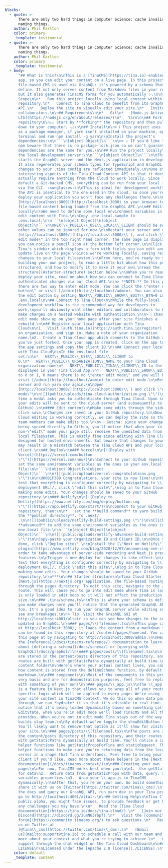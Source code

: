 ```yaml
---
blocks:
  - quote: >-
      There are only two hard things in Computer Science: cache invalidation and
      naming things.
    author: Phil Karlton
    color: primary
    _template: testimonial
  - quote: >-
      There are only two hard things in Computer Science: cache invalidation and
      naming things.
    author: Phil Karlton
    color: primary
    _template: testimonial
  - body:
      "## What is this?\n\nThis is a [TinaCMS](https://tina.io)-enabled Next.js
      app, so you can edit your content on a live page. In this project the Tina
      file-based CMS is used via GraphQL: it's powered by a schema that *you*
      define. It not only serves content from Markdown files in your repository,
      but it also generates TinaCMS forms for you automatically ✨.\n\n###
      Scope\n\n*   Run this project locally using local content within this
      repository.\n*   Connect to Tina Cloud to benefit from its GraphQL Content
      API.\n*   Deploy the site to visually edit your site.\n*   Invite
      collaborators.\n\n## Requirements\n\n*   Git\n*   [Node.js Active
      LTS](https://nodejs.org/en/about/releases/)\n*   Yarn\n\n## Fork this
      repository\n\n⚠️⚠️ Start by **forking** the repository and then pull it
      down to your computer. ⚠️⚠️\n\n## Install\n\n> ℹ️ This project uses yarn
      as a package manager, if yarn isn't installed on your machine, open a
      terminal and run npm install -g yarn\n\nInstall the project's
      dependencies:\n\n```\n[object Object]\n```\n\n> ⚠️ If you'd like to use
      npm beware that there is no package-lock.json so we can't guarantee the
      dependencies are the same for you.\n\n## Run the project locally\n\nTo run
      the local development server:\n\n```\n[object Object]\n```\n\nThis command
      starts the GraphQL server and the Next.js application in development mode.
      It also regenerates your schema types for TypeScript and GraphQL so
      changes to your .tina config are reflected immediately.\n\nOne of the most
      interesting aspects of the Tina Cloud Content API is that it doesn't
      actually require anything from the Cloud to work locally. Since Tina is by
      default a Git-backed CMS, everything can be run from your local filesystem
      via the CLI. :sunglasses:\n\nThis is ideal for development workflows and
      the API is identical to the one used in the cloud, so once you're ready to
      deploy your application you won't face any challenges there.\n\nOpen
      [http://localhost:3000](http://localhost:3000) in your browser to see your
      file-based content being loaded from the GraphQL API.\n\n## Edit content
      locally\n\nWe need to define some local environment variables in order to
      edit content with Tina.\n\nCopy .env.local.sample to
      .env.local:\n\n```\n[object Object]\n[object
      Object]\n```\n\nNEXT\\_PUBLIC\\_USE\\_LOCAL\\_CLIENT should be set to 1,
      other values can be ignored for now.\n\nRestart your server and visit
      [http://localhost:3000/](http://localhost:3000/\\`), and click \"enter
      edit mode\" in the top right hand corner, the same page is displayed but
      you can notice a pencil icon at the bottom left corner.\n\nClick to open
      Tina's sidebar which displays a form with fields you can edit and see
      update live on the page.\nSince we're working locally, saving results in
      changes to your local filesystem.\n\nFrom here, you're ready to start
      building your own project, to read a little bit about how this project is
      structured, and how to modify it to make it your own,\nread the [folder
      structure](#starter-structure) section below.\n\nWhen you're ready to
      deploy your site, read on about how you can connect to Tina Cloud and make
      authenticated changes via our Cloud API.\n\n> **NOTE:** In this project
      there are two way to enter edit mode. You can click the \"enter edit mode
      button\" or visit [/admin](http://localhost/admin). You can also disable
      the edit button by setting NEXT\\_PUBLIC\\_SHOW\\_EDIT\\_BTN=0 in
      .env.local\n\n## Connect to Tina Cloud\n\nWhile the fully-local
      development workflow is the recommended way for developers to
      work,\nyou'll obviously want other editors and collaborators to be able to
      make changes on a hosted website with authentication.\n\n> ℹ️ Changes in
      edit mode show up on your home page after your site finishes a
      rebuild.\n\n## Register your local application with Tina
      Cloud\n\n1.  Visit [auth.tina.io](https://auth.tina.io/register), create
      an organization, and sign in. Make a note of your organization
      name.\n2.  Create a Tina Cloud app which connects to the GitHub repository
      you've just forked. Once your app is created, click on the app to get to
      the app settings and copy the client ID.\n\n## Connect your local project
      with Tina Cloud\n\nIn the env.local file
      set:\n\n*   NEXT\\_PUBLIC\\_USE\\_LOCAL\\_CLIENT to
      0.\n*   NEXT\\_PUBLIC\\_ORGANIZATION\\_NAME to your Tina Cloud
      organization name\n*   NEXT\\_PUBLIC\\_TINA\\_CLIENT\\_ID to the Client ID
      displayed in your Tina Cloud App.\n*   NEXT\\_PUBLIC\\_SHOW\\_EDIT\\_BTN
      to 0 or 1, 0 means there is no \"enter edit mode\" and you will have to
      visit [/admin](http://localhost/admin) to enter edit mode.\n\nRestart your
      server and run yarn dev again.\n\nOpen
      [http://localhost:3000/](http://localhost:3000/\\`) and click \"enter edit
      mode\"\n\n![](public/uploads/tina-cloud-authorization.png \"\")\n\nThis
      time a modal asks you to authenticate through Tina Cloud. Upon success,
      your edits will be sent to the cloud server (and subsequently to
      GitHub).\n\n#### Edit content\n\nMake some edits through the sidebar and
      click save.\nChanges are saved in your GitHub repository.\n\nNow that Tina
      Cloud editing is working correctly, we can deploy the site so that other
      team members can make edits too.\n\n> ℹ️ Gotcha: since your changes are
      being synced directly to Github, you'll notice that when your in
      non-\"edit\" mode your page still receive the unedited data from your
      local filesystem. This is mostly fine since editing with Tina Cloud is
      designed for hosted environments. But beware that changes to your schema
      may result in a mismatch between the Tina Cloud API and your local
      client.\n\n## Deploy\n\n### Vercel\n\n[![Deploy with
      Vercel](https://vercel.com/button
      \"\")](https://vercel.com/new/)\n\nConnect to your GitHub repository and
      set the same environment variables as the ones in your env.local
      file:\n\n```\n[object Object]\n[object
      Object]\n```\n\n![](public/uploads/vercel-congratulations.png
      \"\")\n\n\U0001F389 Congratulations, your site is now live!\n\nYou can
      test that everything is configured correctly by navigating to \\[your
      deployment URL]/, click \"edit this site\",\nlog in to Tina Cloud, and
      making some edits. Your changes should be saved to your GitHub
      repository.\n\n### Netlify\n\n[![Deploy to
      Netlify](https://www.netlify.com/img/deploy/button.svg
      \"\")](https://app.netlify.com/start/)\n\nConnect to your GitHub
      repository, then:\n\n*   set the **build command** to yarn build,\n*   set
      the **publish directory**. To .next/
      .\n\n![](public/uploads/netlify-build-settings.png \"\")\n\nClick on
      **advanced** to add the same environment variables as the ones in your
      env.local file:\n\n```\n[object Object]\n[object
      Object]\n```\n\n![](public/uploads/netlify-advanced-build-settings.png
      \"\")\n\nCopy-paste your Organization ID and Client ID.\n\nOnce you're
      done, click \"Deploy site\".\n\nInstall the [\"Next on Netlify\"
      plugin](https://www.netlify.com/blog/2020/12/07/announcing-one-click-install-next.js-build-plugin-on-netlify/)\nin
      order to take advantage of server-side rendering and Next.js preview
      features.\n\nTrigger a new deploy for changes to take effect.\n\nYou can
      test that everything is configured correctly by navigating to \\[your
      deployment URL]/, click \"edit this site\",\nlog in to Tina Cloud, and
      making some edits. Your changes should be saved to your GitHub
      repository.\n\n***\n\n## Starter structure\n\nTina Cloud Starter is a
      [Next.js](https://nextjs.org) application. The file-based routing happens
      through the pages directory. To edit this site, navigate to the /admin
      route. This will cause you to go into edit mode where Tina is loaded. Tina
      is only loaded in edit mode so it will not effect the production bundle
      size.\n\n### .tina/schema.ts\n\nThis is where your schema is defined, when
      you make changes here you'll notice that the generated GraphQL API changes
      too. It's a good idea to run your GraphQL server while editing so you can
      see any breakages.\n\n> Tip: Visit the GraphQL GUI at
      http://localhost:4001/altair so you can see how changes to the schema are
      updated in GraphQL.\n\n### pages/\\[filename].tsx\n\nThis page can be seen
      at http://localhost:3000/, it loads the content from a markdown file which
      can be found in this repository at /content/pages/home.md. You can edit
      this page at by navigating to http://localhost:3000/admin.\n\nHead over to
      the [reference](/docs/tinacms-reference/) documentation to learn more
      about [defining a schema](/docs/schema/) or [querying with
      GraphQL](/docs/graphql/)\n\n### pages/posts/\\[filename].tsx\n\nThe posts
      are stored in the content/posts directory of this repository, and their
      routes are built with getStaticPaths dynamically at build time.\n\n### The
      content folder\n\nHere's where your actual content lives, you can control
      how content is stored from the defineSchema function, by default we use
      markdown.\n\n### components\n\nMost of the components in this project are
      very basic and are for demonstration purposes, feel free to replace them
      with something of your own!\n\n### pages/\\_app.js\n\nThe \\_app.js file
      is a feature in Next.js that allows you to wrap all of your routes in some
      specific logic which will be applied to every page. We're using it to wrap
      your site content in TinaCMS context. We do this so when data passes
      through, we can *hydrate* it so that it's editable in real time. You may
      notice that it's being loaded dynamically based on something called
      EditState, when you're in edit mode we'll load TinaCMS and all that it
      provides. When you're not in edit mode Tina stays out of the way so your
      builds stay lean.\n\nBy default we've toggle the showEditButton to true.
      You'll likely want to remove that option as it'll show for visitors to
      your site.\n\n### pages/posts/\\[filename].tsx\n\nThe posts are stored in
      the content/posts directory of this repository, and their routes are built
      with getStaticPaths dynamically at build time. You'll notice a couple of
      helper functions like getStaticPropsForTina and staticRequest. These are
      helper functions to make sure you're returning data from the local GraphQL
      server in a shape that Tina understands. Feel free to bring your own http
      client if you'd like. Read more about these helpers in the [Next.JS APIs
      documentation](/docs/tinacms-context/)\n\n### Creating your own
      pages\n\nFor now, TinaCMS works best when you:\n\n1.  Use getStaticProps
      for data\n2.  Return data from getStaticProps with data, query, and
      variables properties.\n3.  Wrap your \\_app.js in TinaCMS
      dynamically.\n\nAfter that, you're on your own. Go build something and
      share it with us on [Twitter](https://twitter.com/tina\\_cms).\nTo browse
      the docs and query our GraphQL API, run yarn dev in your Tina project and
      go to http://localhost:4001/altair.\n\n## Getting Help\n\nTina Cloud is in
      public alpha, you might face issues, to provide feedback or get help with
      any challenges you may have:\n\n*   Read the [Tina Cloud
      documentation](https://tina.io/docs/tina-cloud/).\n*   [Join our
      Discord](https://discord.gg/zumN63Ybpf).\n*   Visit the [community
      forum](https://community.tinacms.org/) to ask questions.\n*   Reach out to
      us on Twitter at
      [@tina\\_cms](https://twitter.com/tina\\_cms).\n*   [Email
      us](mailto:support@tina.io) to schedule a call with our team and share
      more about your context and what you're trying to achieve.\n*   Get
      support through the chat widget on the Tina Cloud Dashboard\n\n##
      LICENSE\n\nLicensed under the [Apache 2.0 license](./LICENSE).\n"
    color: default
    _template: content
---
```


